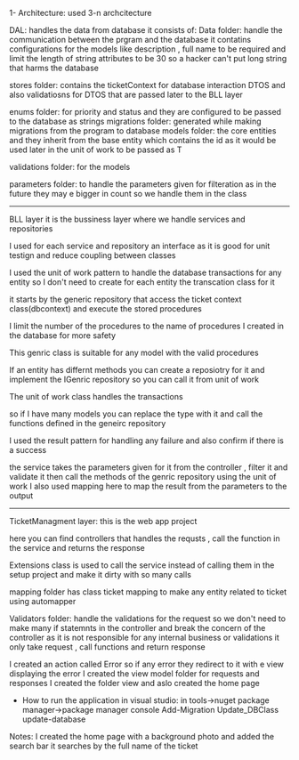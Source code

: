 


1- Architecture:
used 3-n archcitecture

 DAL:
 handles the data from database
it consists of:
Data folder:
handle the communication between the prgram and the database it contatins configurations for the models like description , full name to be required and limit the length of  string attributes to be 30 so a hacker can't put long string that harms the database

stores folder:
contains the ticketContext for database interaction
DTOS and also validatiosns for DTOS that are passed later to the BLL layer

enums folder:
for priority and status and they are configured to be passed to the database as strings
migrations folder:
generated while making migrations from the program to database
models folder:
the core entities and they inherit from the base entity which contains the id as it would be used later in the unit of work to be passed as T 

validations folder:
for the models 

parameters folder:
to handle the parameters given for filteration as in the future they may e bigger in count so we handle them in the class

------------------------------------------------
BLL layer 
it is the bussiness layer where we handle services and repositories

I used for each service and repository an interface as it is good for unit testign and reduce coupling between classes

I used the unit of work pattern to handle the database transactions for any entity so  I don't  need to create for each entity the transcation class for it

it starts by the generic repository that access the ticket context class(dbcontext) and  execute the stored procedures

I limit the number of the procedures to the name of procedures  I created in the database for more safety

This genric class is suitable for any model with the valid procedures

If an entity has differnt methods you can create a reposiotry for it and implement the IGenric repository so you can call it from unit of work

The unit of work  class handles the  transactions

so if I have many models you can  replace  the type <T> with it and call the functions defined in the geneirc repository

I used the result pattern for handling any failure and also  confirm if there is a  success

 the service takes the  parameters given for it from the controller  , filter it and validate it then call the methods  of the genric repository using the unit of work
 I also used mapping here to map the result from the parameters to the output

----------------------

TicketManagment layer:
this is the web app project

here you can find controllers that handles the requsts , call the function in the service and returns the response

Extensions class is used to call the service instead of calling them in the setup project and make it dirty with so many calls

mapping folder has class ticket mapping to make any entity related to ticket using automapper

Validators folder:
handle the validations for the request so we don't need  to make many if statemnts in the controller and break the concern of the controller as it is not responsible for any internal business or validations it only take request , call functions and return response

I created an action called Error so if any error they redirect to it with e view displaying the error 
I created the view model folder for requests and responses
I created the folder view and aslo created the home page


 - How to run the application
in visual studio:
in tools->nuget package manager->package manager console
Add-Migration Update_DBClass
update-database

Notes:
I created the home page with a background photo  and added the search bar
it searches by the full name of the ticket